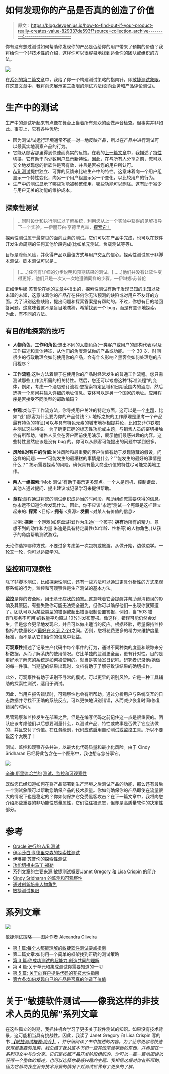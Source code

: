 # 如何发现你的产品是否真的创造了价值

> 原文：<https://blog.devgenius.io/how-to-find-out-if-your-product-really-creates-value-829337de593f?source=collection_archive---------4----------------------->

你有没有想过测试如何帮助你发现你的产品是否给你的用户带来了预期的价值？我将给你一个非技术性的介绍，这样你可以很容易地找到适合你的团队或组织的方法。

![](img/bca60016a9a7bc388ca9c14fcff5859b.png)

在[系列的第二篇文章](https://medium.com/swlh/how-to-find-the-right-testing-strategy-with-an-easy-framework-9e496a8b7768)中，我给了你一个构建测试策略的指南针，即[敏捷测试象限](https://lisacrispin.com/2011/11/08/using-the-agile-testing-quadrants/)。在这篇文章中，我将向您展示第三象限的测试方法(面向业务和产品评论测试)。

# **生产中的测试**

生产中的测试听起来有点像在舞台上当着所有观众的面做声音检查。但事实并非如此。事实上，它有各种优势:

*   因为测试/试运行环境通常不能一对一地反映产品，所以在产品中进行测试可以最真实地洞察产品的行为。
*   它能从顾客那里得到快速而真实的反馈。在我的[上一篇文章](https://medium.com/dev-genius/a-non-technical-guide-about-bringing-code-to-your-customer-a51696b4d1f7)中，我描述了[特性切换](https://martinfowler.com/articles/feature-toggles.html)，它有助于向少数用户显示新特性。因此，在与所有人分享之前，您可以安全地发现您的新软件是否有效，并且是否被您的用户所认可。
*   [A/B 测试](https://www.oracle.com/cx/marketing/ab-testing/)提供独立、可靠的反馈来比较生产中的特性。这意味着向一个用户组显示一个特性变化，向另一个用户组显示另一个变化，以比较用户的行为。
*   生产中的测试显示了哪些功能被频繁使用，哪些功能可以删除。这有助于减少与用户无关的功能的维护成本。

## 探索性测试

> …同时设计和执行测试以了解系统，利用您从上一个实验中获得的见解指导下一个实验。—伊丽莎白·亨德里克森，[探索它！](https://pragprog.com/book/ehxta/explore-it)

探索性测试属于最常见的面向业务的测试。它们可以在产品中完成，也可以在软件开发生命周期的任何其他阶段完成(比如单元测试、负载测试等等)。

目标是降低风险，并获得产品以最佳方式与用户交互的信心。探索性测试属于非脚本测试。脚本测试可以是…

> [……]任何有详细的分步说明和预期结果的测试。[……]他们并没有让软件变得更好，他们只是一次又一次地遵循同样的步骤。—伊琳娜·苏普伦

正如伊琳娜·苏普伦在她的[文章](https://medium.com/xandr-tech/exploratory-testing-et-what-when-why-and-how-a29a879cb20e)中指出的，探索性测试有助于发现已知的未知以及未知的未知，这意味着你的产品存在任何你无法预测的缺陷或对用户不友好的方面。为了识别这些缺陷，提出问题和探索答案是有帮助的。不过，你想有目的地回答问题，这意味着这不是盲目地瞎猜，希望找到一个 bug，而是有意识地探索。为此，有不同的方法。

## 有目的地探索的技巧

*   **人物角色、工作和角色**:想出不同的[人物角色](https://www.innovationtraining.org/create-personas-design-thinking/)(一类客户或用户的虚构代表)以及工作描述和具体特征，从他们的角度测试你的产品或功能。一个 30 岁、时间很少的行政助理会如何使用你的产品，会有什么影响？黑客会如何处理您的应用程序？
*   **工作流程**:这种方法着眼于在使用你的产品时经常发生的普通工作流程。您只需测试那些工作流所需的相关特性。然后，您还可以考虑这种“标准流程”的变体，例如，考虑一个酒店预订流程:您搜索特定区域和日期范围内的酒店，然后选择一个房间并输入详细的地址信息。变体可以是另一个国家的地址。应用程序是否接受不同类型的邮政编码？
*   **参观**:类似于工作流方法，你寻找用户关注的特定方面。这可以是一个[主题](https://medium.com/xandr-tech/exploratory-testing-et-what-when-why-and-how-a29a879cb20e)，比如“钱”(顾客为什么要为你的产品付钱？).
    地标之旅的工作原理是思考一个产品最有特色的特征(可以与具有特色元素的城市地标相提并论，比如艾菲尔铁塔)并测试这些特征。
    为了确定正确的标志性功能或主题，与销售人员的密切接触会有所帮助，销售人员会在客户面前使用演示，展示他们最感兴趣的内容。这些特性显然应该是没有 bug 的。你可以从顾客可能提出的问题中学到很多。
*   **风险&对客户的价值**:关注风险和最重要的客户价值有助于发现隐藏的假设。问这样的问题:
    ——“可能发生的最糟糕的事情是什么？”“能发生的最好的事情是什么？”
    揭示需要探索的风险，确保具有最大商业价值的特性尽可能完美地工作。
*   **两人一组探索**:“Mob 测试”有助于揭示更多观点。一个人是司机，控制键盘，其他人通过提问、提出建议或记录学习来提供帮助。
*   **章程**:章程通过将您的测试组织成适当的时间段，帮助组织您需要获得的信息。你永远不知道你会发现什么。因此，你不应该“永远”测试一个宪章是这样建立起来的:
    **探索** <目标>
    **拥有** <资源>
    **发掘** <对某人有价值的信息>

    举例:
    **探索**一个游戏(如棋盘游戏)作为朱迪(一个孩子)
    **拥有**她所有的精力、意想不到的动作和力量
    朱迪是具有特定属性(如年龄、性格等)的人物角色。)从孩子的角度帮助测试游戏。

无论你选择哪种方式，不要过多考虑第一次包机或旅游。从做开始，边做边学。一轮又一轮，你可以适应学习。

## 监控和可观察性

除了非脚本测试，比如探索性测试，还有一些方法可以通过更具分析性的方式来观察系统的行为。监控和可观察性是生产测试的基本方法。

**监控**是你的安全网。[用于基于症状的预警。](https://medium.com/@copyconstruct/monitoring-and-observability-8417d1952e1c)这意味着它会提醒并帮助澄清错误的影响及其原因。有些失败你可能无法完全避免。但你可以确保他们一出现你就知道了。团队可以为某些类型的错误或超出错误限制设置警报，例如，当“503 错误”(服务不可用)的数量平均超过 10%时发布警报。像这样，错误可能仍然会发生，但是您会更早地发现它，并且可以做出适当的反应。根据经验，尽量保持监控指标的数量较少([最好在 3 到 7 个](https://medium.com/@copyconstruct/monitoring-and-observability-8417d1952e1c))之间。否则，您将花费更多的精力来维护度量标准，而不是从它们给你的信息中获益。

**可观察性**描述了记录生产代码中每个事件的行为，通过不同种类的度量和跟踪来分析数据，从而了解系统的使用情况。它比单独的监测更全面，更有针对性。目的是更好地了解您的系统是如何被使用的。就当是实验室日记吧。研究者记录他/她做的每一件事。当期望的结果出现时，文档有助于了解导致该结果的确切操作。

此外，可观察性有助于识别不寻常的模式。可以更早的识别风险。它是一种工具辅助的探索性测试，适用于调试。

因此，当用户报告错误时，可观察性也会有所帮助。通过分析用户与系统交互的日志数据并寻找不正确的系统反应，可以更快地识别错误，从而减少恢复时间(修复错误的时间)。

尽管观察和监控发生在部署之后，但是在编写代码之前记住这一点是很重要的。团队应该考虑他们以后想要测量什么，以测试产品、特性或故事是否做了它应该做的，并且交付了价值。在任务级别，代码应该启用自动测试或监控工具。所以不要说这个太晚了！

测试、监控和观察齐头并进，以最大化代码质量和最小化风险。由于 Cindy Sridharan 已经将此包含在一个图形中，我也想与您分享它。

![](img/b083d98869ddd6665af5a26eee37ae27.png)

[辛迪·斯里达哈兰的](https://medium.com/@copyconstruct) [测试、监控和可观察性](https://medium.com/@copyconstruct/monitoring-and-observability-8417d1952e1c)

既然您已经知道如何在将产品部署到生产环境之后测试产品的功能，那么还有最后一个测试象限可以帮助您确保产品的技术质量。你如何确保你的产品即使在流量很大的情况下也是稳定的？你如何保护它免受黑客攻击？在下一篇文章中，我将向您介绍那些重要的非功能性质量属性，它们往往被遗忘，但却是高质量软件的决定性部分。

# 参考

*   [Oracle 进行的 A/B 测试](https://www.oracle.com/cx/marketing/ab-testing/)
*   [伊丽莎白·亨德里克森的探索性测试](https://pragprog.com/titles/ehxta/explore-it/)
*   [伊琳娜·苏普伦的探索性测试](https://medium.com/xandr-tech/exploratory-testing-et-what-when-why-and-how-a29a879cb20e)
*   [功能切换由马丁·福勒](https://martinfowler.com/articles/feature-toggles.html)
*   [系列文章的主要来源:敏捷测试概要:Janet Gregory 和 Lisa Crispin 的简介](https://www.goodreads.com/book/show/48516589-agile-testing-condensed)
*   [Cindy Sridharan 的监测和可观察性](https://medium.com/@copyconstruct/monitoring-and-observability-8417d1952e1c)
*   [通过创新培养人物角色](https://www.innovationtraining.org/create-personas-design-thinking/)
*   [敏捷测试象限](https://lisacrispin.com/2011/11/08/using-the-agile-testing-quadrants/)

# 系列文章

![](img/fa79bf8133e2eab15825c04f2b246f58.png)

敏捷测试策略——图片作者 [Alexandra Oliveira](https://www.linkedin.com/in/aoliveira11/)

*   [第 1 篇:每个人都能理解的敏捷软件测试要点指南](https://medium.com/@lautenbacheralexa/a-guide-through-the-essentials-of-agile-software-testing-that-everyone-can-understand-789999c89585)
*   第二篇文章:如何用一个简单的框架找到正确的测试策略
*   [第 3 篇:你成功测试的超能力:创造共同的理解](https://medium.com/swlh/your-superpower-for-successful-testing-creating-a-shared-understanding-61d6d95c7570)
*   第 4 篇:关于单元和集成测试你需要知道的一切
*   [第 5 篇:](https://medium.com/dev-genius/a-non-technical-guide-about-bringing-code-to-your-customer-a51696b4d1f7) [关于向客户提供代码的非技术性指南](https://medium.com/dev-genius/a-non-technical-guide-about-bringing-code-to-your-customer-a51696b4d1f7?source=your_stories_page-------------------------------------)
*   [第六条:如何发现自己的产品是否真的创造了价值](https://medium.com/dev-genius/how-to-find-out-if-your-product-really-creates-value-829337de593f?source=your_stories_page-------------------------------------)

# 关于“敏捷软件测试——像我这样的非技术人员的见解”系列文章

在这些孤立的时期，我抓住机会学习了更多关于软件测试的知识。如果没有技术背景，这可能相当具有挑战性。因此，我读了 Janet Gregory 和 Lisa Crispin 写的书 [*【敏捷测试概要:简介】*](https://www.goodreads.com/book/show/48516589-agile-testing-condensed) *，并仔细阅读了书中描述的内容。为了让你更容易快速获得最重要的见解，我总结了我从这本书和一些其他来源学到的东西，并希望在一系列短文中与你分享。它们是按照产品开发阶段组织的，你可以一篇一篇地阅读以获得一个整体的概述，也可以选择你最感兴趣的主题。我相信这将对你有所帮助，因为它帮助我在没有技术背景的情况下对测试世界有了更多的了解。*